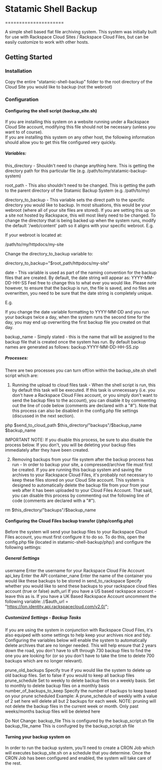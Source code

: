 # Statamic Shell Backup
=====================

A simple shell based flat file archiving system.  This system was initially built for use with Rackspace Cloud Sites / Rackspace Cloud Files, but can be easily customize to work with other hosts.

## Getting Started


### Installation
Copy the entire "statamic-shell-backup" folder to the root directory of the Cloud Site you would like to backup (not the webroot)

### Configuration

#### Configuring the shell script (backup_site.sh)
If you are installing this system on a website running under a Rackspace Cloud Site account, modifying this file should not be necessary (unless you want to of course).  
If you are installing this system on any other host, the following information should allow you to get this file configured very quickly.


##### Variables:
this_directory - Shouldn't need to change anything here.  This is getting the directory path for this particular file (e.g. /path/to/my/statamic-backup-system)
    
root_path - This also shouldn't need to be changed.  This is getting the path to the parent directory of the Statamic Backup System (e.g. /path/to/my)
    
directory_to_backup - This variable sets the direct path to the specific directory you would like to backup.  In most situations, this would be your webroot (where all of your site files are stored).
If you are setting this up on a site not hosted by Rackspace, this will most likely need to be changed.
To change the directory that is being backed up when the system runs, modify the default '/web/content' path so it aligns with your specific webroot.
E.g.

If your webroot is located at:
          
/path/to/my/httpdocs/my-site
          
Change the directory_to_backup variable to:
            
directory_to_backup="$root_path/httpdocs/my-site"

date - This variable is used as part of the naming convention for the backup files that are created.  By default, the date string will appear as: YYYY-MM-DD-HH-SS
Feel free to change this to what ever you would like.  Please note however, to ensure that the backup is run, the file is saved, and no files are overwritten, you need to be sure
that the date string is completely unique. 
    
E.g.
        
If you change the date variable formatting to YYYY-MM-DD and you run your backups twice a day, when the system runs the second time for the day, you may end up overwriting the first backup file 
you created on that day.
           
backup_name - Simply stated - this is the name that will be assigned to the backup file that is created once the system has run.  By default backup names are generated as follows: backup.YYYY-MM-DD-HH-SS.zip
   
   
##### Processes:
There are two processes you can turn off/on within the backup_site.sh shell script which are:
    
1.  Running the upload to cloud files task - When the shell script is run, this by default this task will be executed.  If this task is unnecessary (i.e. you don't have a Rackspace Cloud Files account, or you simply
don't want to send the backup files to the account), you can disable it by commenting out the line of code below (comments are declared with a "#"). Note that this process can also be disabled in the config.php 
file settings (discussed in the next section).
        
php $send_to_cloud_path $this_directory/"backups"/$backup_name $backup_name
        
IMPORTANT NOTE:  If you disable this process, be sure to also disable the process below.  If you don't, you will be deleting your backup files immediately after they have been created.
      
        
2.  Removing backups from your file system after the backup process has run - In order to backup your site, a compressed/archive file must first be created.  If you are running this backup system
and saving the archives to your Rackspace Cloud Files, it's probably not necessary to keep these files stored on your Cloud Site account.  This system is designed to automatically delete the backup file from your
from your web after it has been uploaded to your Cloud Files Account.  That said, you can disable this process by commenting out the following line of code (comments are declared with a "#").

rm $this_directory/"backups"/$backup_name 
        
     
#### Configuring the Cloud Files backup transfer (/php/config.php)
Before the system will send your backup files to your Rackspace Cloud Files account, you must first configure it to do so.  To do this, open the config.php file (located in statamic-shell-backup/php/) and configure the
following settings:

##### General Settings

username            Enter the username for your Rackspace Cloud File Account
api_key             Enter the API 
container_nane      Enter the name of the container you would like these backups to be stored in
send_to_rackspace   Specify whether you would like to send these backups to your rackspace cloud files account (true or false)
auth_url            If you have a US based rackspace account - leave this as is.  If you have a UK Based Rackspace Account
                    uncomment the following variable: 
                        //$auth_url = "https://lon.identity.api.rackspacecloud.com/v2.0/";
                          

##### Customized Settings - Backup Tasks
If you are using the system in conjunction with Rackspace Cloud Files, it's also equiped with some settings to help keep your archives nice and tidy.  Configuring the variables below will enable
the system to automatically delete archives that are no longer needed.  This will help ensure that 2 years down the road, you don't have to sift through 730 backup files to find the one you are
looking for (or so you don't have to take the time to delete 700 backups which are no longer relevant).

prune_old_backups           Specify true if you would like the system to delete up old backup files.  Set to false if you would to keep all backup files
prune_schedule              Set to weekly to delete backup files on a weekly basis.  Set to monthly to delete backup files on a monthly basis
number_of_backups_to_keep   Specify the number of backups to keep based on your prune scheduled
                          Example:  A prune_schedule of weekly with a value of 2 set here will delete all but 2 backups for each week.
NOTE: pruning will not delete the backup files in the current week or month.  Only past weeks/months backup files will be deleted here

Do Not Change:
backup_file       This is configured by the backup_script.sh file
backup_file_name  This is conifugred by the backup_script.sh file
    
    
#### Turning your backup system on
In order to run the backup system, you'll need to create a CRON Job which will executes backup_site.sh on a schedule that you determine.  Once the CRON Job has been configured and enabled, the system will take care of the rest.
